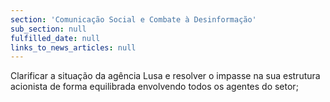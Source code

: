 ```yaml
---
section: 'Comunicação Social e Combate à Desinformação'
sub_section: null
fulfilled_date: null
links_to_news_articles: null
---
```


Clarificar a situação da agência Lusa e resolver o impasse na sua estrutura acionista de forma equilibrada envolvendo todos os agentes do setor;